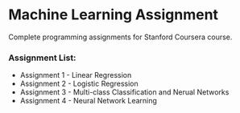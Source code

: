 # Machine Learning Assignment

Complete programming assignments for Stanford Coursera course.

### Assignment List:

* Assignment 1 - Linear Regression
* Assignment 2 - Logistic Regression
* Assignment 3 - Multi-class Classification and Nerual Networks
* Assignment 4 - Neural Network Learning

